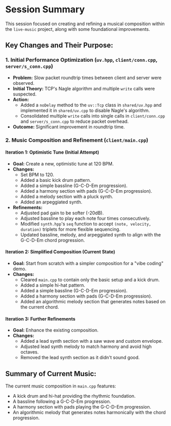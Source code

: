 # Session Summary

This session focused on creating and refining a musical composition within the `live-music` project, along with some foundational improvements.

## Key Changes and Their Purpose:

### 1. Initial Performance Optimization (`uv.hpp`, `client/conn.cpp`, `server/s_conn.cpp`)
- **Problem:** Slow packet roundtrip times between client and server were observed.
- **Initial Theory:** TCP's Nagle algorithm and multiple `write` calls were suspected.
- **Action:**
    - Added a `noDelay` method to the `uv::Tcp` class in `shared/uv.hpp` and implemented it in `shared/uv.cpp` to disable Nagle's algorithm.
    - Consolidated multiple `write` calls into single calls in `client/conn.cpp` and `server/s_conn.cpp` to reduce packet overhead.
- **Outcome:** Significant improvement in roundtrip time.

### 2. Music Composition and Refinement (`client/main.cpp`)

#### Iteration 1: Optimistic Tune (Initial Attempt)
- **Goal:** Create a new, optimistic tune at 120 BPM.
- **Changes:**
    - Set BPM to 120.
    - Added a basic kick drum pattern.
    - Added a simple bassline (G-C-D-Em progression).
    - Added a harmony section with pads (G-C-D-Em progression).
    - Added a melody section with a pluck synth.
    - Added an arpeggiated synth.
- **Refinements:**
    - Adjusted pad gain to be softer (-20dB).
    - Adjusted bassline to play each note four times consecutively.
    - Modified `synth.hpp`'s `seq` function to accept `(note, velocity, duration)` triplets for more flexible sequencing.
    - Updated bassline, melody, and arpeggiated synth to align with the G-C-D-Em chord progression.

#### Iteration 2: Simplified Composition (Current State)
- **Goal:** Start from scratch with a simpler composition for a "vibe coding" demo.
- **Changes:**
    - Cleared `main.cpp` to contain only the basic setup and a kick drum.
    - Added a simple hi-hat pattern.
    - Added a simple bassline (G-C-D-Em progression).
    - Added a harmony section with pads (G-C-D-Em progression).
    - Added an algorithmic melody section that generates notes based on the current chord.

#### Iteration 3: Further Refinements
- **Goal:** Enhance the existing composition.
- **Changes:**
    - Added a lead synth section with a saw wave and custom envelope.
    - Adjusted lead synth melody to match harmony and avoid high octaves.
    - Removed the lead synth section as it didn't sound good.

## Summary of Current Music:
The current music composition in `main.cpp` features:
- A kick drum and hi-hat providing the rhythmic foundation.
- A bassline following a G-C-D-Em progression.
- A harmony section with pads playing the G-C-D-Em progression.
- An algorithmic melody that generates notes harmonically with the chord progression.

